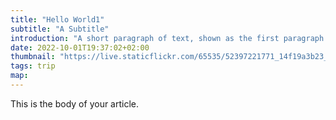 ```yaml
---
title: "Hello World1"
subtitle: "A Subtitle"
introduction: "A short paragraph of text, shown as the first paragraph of the article, and on list pages."
date: 2022-10-01T19:37:02+02:00
thumbnail: "https://live.staticflickr.com/65535/52397221771_14f19a3b23_k.jpg"
tags: trip
map:
---
```

This is the body of your article.
